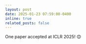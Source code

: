 ```yaml
---
layout: post
date: 2025-01-23 07:59:00-0400
inline: true
related_posts: false
---
```


One paper accepted at ICLR 2025! :blush:
